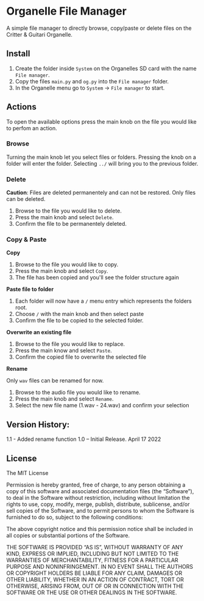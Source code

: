 # Organelle File Manager

A simple file manager to directly browse, copy/paste or delete files on the Critter & Guitari Organelle.

## Install

1. Create the folder inside `System` on the Organelles SD card with the name `File manager`.
2. Copy the files `main.py` and `og.py` into the `File manager` folder.
3. In the Organelle menu go to `System` -> `File manager` to start.

## Actions

To open the available options press the main knob on the file you would like to perfom an action.

### Browse

Turning the main knob let you select files or folders. Pressing the knob on a folder will enter the folder.
Selecting `../` will bring you to the previous folder.

### Delete

**Caution**: Files are deleted permanentely and can not be restored. Only files can be deleted.

1. Browse to the file you would like to delete.
2. Press the main knob and select `Delete`.
3. Confirm the file to be permanentely deleted.

### Copy & Paste

**Copy**

1. Browse to the file you would like to copy.
2. Press the main knob and select `Copy`.
3. The file has been copied and you'll see the folder structure again

**Paste file to folder**

1. Each folder will now have a `/` menu entry which represents the folders root.
2. Choose `/` with the main knob and then select paste
3. Confirm the file to be copied to the selected folder.

**Overwrite an existing file**

1. Browse to the file you would like to replace.
2. Press the main know and select `Paste`.
3. Confirm the copied file to overwrite the selected file

**Rename**

Only `wav` files can be renamed for now.

1. Browse to the audio file you would like to rename.
2. Press the main knob and select `Rename`.
3. Select the new file name (1.wav - 24.wav) and confirm your selection

## Version History:

1.1 - Added rename function
1.0 – Initial Release. April 17 2022

## License

The MIT License

Permission is hereby granted, free of charge, to any person obtaining a copy of this software and associated documentation files (the “Software”), to deal in the Software without restriction, including without limitation the rights to use, copy, modify, merge, publish, distribute, sublicense, and/or sell copies of the Software, and to permit persons to whom the Software is furnished to do so, subject to the following conditions:

The above copyright notice and this permission notice shall be included in all copies or substantial portions of the Software.

THE SOFTWARE IS PROVIDED “AS IS”, WITHOUT WARRANTY OF ANY KIND, EXPRESS OR IMPLIED, INCLUDING BUT NOT LIMITED TO THE WARRANTIES OF MERCHANTABILITY, FITNESS FOR A PARTICULAR PURPOSE AND NONINFRINGEMENT. IN NO EVENT SHALL THE AUTHORS OR COPYRIGHT HOLDERS BE LIABLE FOR ANY CLAIM, DAMAGES OR OTHER LIABILITY, WHETHER IN AN ACTION OF CONTRACT, TORT OR OTHERWISE, ARISING FROM, OUT OF OR IN CONNECTION WITH THE SOFTWARE OR THE USE OR OTHER DEALINGS IN THE SOFTWARE.
